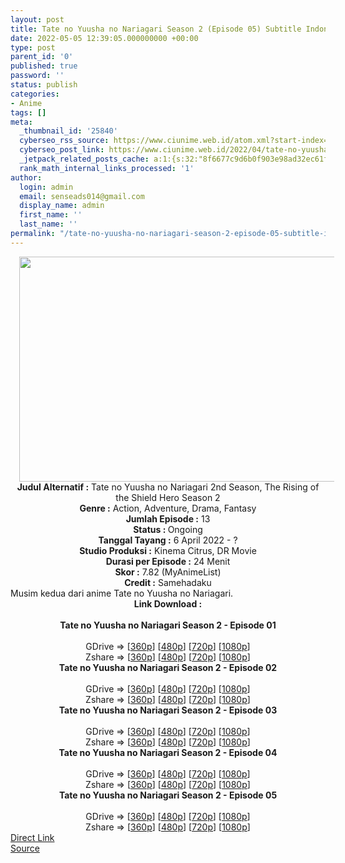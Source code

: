 ```yaml
---
layout: post
title: Tate no Yuusha no Nariagari Season 2 (Episode 05) Subtitle Indonesia
date: 2022-05-05 12:39:05.000000000 +00:00
type: post
parent_id: '0'
published: true
password: ''
status: publish
categories:
- Anime
tags: []
meta:
  _thumbnail_id: '25840'
  cyberseo_rss_source: https://www.ciunime.web.id/atom.xml?start-index=1
  cyberseo_post_link: https://www.ciunime.web.id/2022/04/tate-no-yuusha-no-nariagari-season-2.html
  _jetpack_related_posts_cache: a:1:{s:32:"8f6677c9d6b0f903e98ad32ec61f8deb";a:2:{s:7:"expires";i:1655441872;s:7:"payload";a:3:{i:0;a:1:{s:2:"id";i:26927;}i:1;a:1:{s:2:"id";i:26836;}i:2;a:1:{s:2:"id";i:26741;}}}}
  rank_math_internal_links_processed: '1'
author:
  login: admin
  email: senseads014@gmail.com
  display_name: admin
  first_name: ''
  last_name: ''
permalink: "/tate-no-yuusha-no-nariagari-season-2-episode-05-subtitle-indonesia/"
---
```

<div class="separator" style="clear: both; text-align: center;"><a href="https://blogger.googleusercontent.com/img/b/R29vZ2xl/AVvXsEh2_495gS7f3Isfd3rU_A1kqwj0lagDLrUSYarBjeF-IAsnVG3eIkejXmoKNh4pJtYvykiU6G4nVl7uRHBYAtiwbQSLjW4hZXF_dNcu3yhq2bkbvHsLJYr9Ez3nLyWnXTuISnLbgblhriytkB_2FVbUZ9hoZ0L4nFnm5MG7cxf-A4Rrrylg8OPvWvc-/s1280/Tate%20no%20Yuusha%20no%20Nariagari%20Season%202.jpg" style="margin-left: 1em; margin-right: 1em;"><img border="0" data-original-height="720" data-original-width="1280" height="360" src="{{ site.baseurl }}/assets/2022/05/Tate%20no%20Yuusha%20no%20Nariagari%20Season%202.jpg" width="640" /></a></div>
<div class="separator" style="clear: both; text-align: center;"></div>
<div style="text-align: center;"><b>Judul</b><b><b> Alternatif</b> :</b> Tate no Yuusha no Nariagari 2nd Season,&nbsp;The Rising of the Shield Hero Season 2</div>
<div style="text-align: center;"><b><b>Genre :</b></b> Action, Adventure, Drama, Fantasy</div>
<div style="text-align: center;"><b>Jumlah Episode :</b> 13<br /><b>Status :&nbsp;</b>Ongoing<br /><b>Tanggal Tayang :</b> 6 April 2022 - ?<br /><b>Studio Produksi :</b>&nbsp;Kinema Citrus, DR Movie<br /><b>Durasi per Episode :</b> 24 Menit</div>
<div style="text-align: center;"><b>Skor :</b> 7.82 (MyAnimeList)</div>
<div style="text-align: center;"><b>Credit :</b>&nbsp;Samehadaku</div>
<div style="text-align: center;"></div>
<div style="text-align: justify;">Musim kedua dari anime&nbsp;Tate no Yuusha no Nariagari.</div>
<div style="text-align: justify;"></div>
<div style="text-align: justify;"></div>
<div style="text-align: center;">
<div style="text-align: center;">
<div style="text-align: left;">
<div style="text-align: center;"><b>Link Download :</b></div>
<div style="text-align: center;"><b><br /></b></div>
<div style="text-align: center;"><span style="text-align: left;"><b>Tate no Yuusha no Nariagari Season 2</b></span><b>&nbsp;- Episode 01</b></div>
<div style="text-align: center;"><b><br /></b></div>
<div style="text-align: center;">GDrive =&gt; [<a href="https://acefile.co/f/72038942/tny-s2-1-360p-samehadaku-care-mp4" target="_blank" rel="noopener">360p</a>] [<a href="https://acefile.co/f/72038950/tny-s2-1-480p-samehadaku-care-mp4" target="_blank" rel="noopener">480p</a>] [<a href="https://acefile.co/f/72039313/tny-s2-1-mp4hd-samehadaku-care-mp4" target="_blank" rel="noopener">720p</a>] [<a href="https://acefile.co/f/72042148/tny-s2-1-fullhd-samehadaku-care-mp4" target="_blank" rel="noopener">1080p</a>]</div>
<div style="text-align: center;">Zshare =&gt; [<a href="https://www5.zippyshare.com/v/X55PRxhH/file.html" target="_blank" rel="noopener">360p</a>] [<a href="https://www5.zippyshare.com/v/PoQdcKK8/file.html" target="_blank" rel="noopener">480p</a>] [<a href="https://www109.zippyshare.com/v/Es8eHxWU/file.html" target="_blank" rel="noopener">720p</a>] [<a href="https://www97.zippyshare.com/v/98gqYqzM/file.html" target="_blank" rel="noopener">1080p</a>]</div>
<div style="text-align: center;"></div>
<div style="text-align: center;">
<div><span style="text-align: left;"><b>Tate no Yuusha no Nariagari Season 2</b></span><b>&nbsp;- Episode 02</b></div>
<div><b><br /></b></div>
<div>GDrive =&gt; [<a href="https://acefile.co/f/72542111/tny-s2-2-360p-samehadaku-care-mp4" target="_blank" rel="noopener">360p</a>] [<a href="https://acefile.co/f/72542122/tny-s2-2-480p-samehadaku-care-mp4" target="_blank" rel="noopener">480p</a>] [<a href="https://acefile.co/f/72542954/tny-s2-2-mp4hd-samehadaku-care-mp4" target="_blank" rel="noopener">720p</a>] [<a href="https://acefile.co/f/72544722/tny-s2-2-fullhd-samehadaku-care-mp4" target="_blank" rel="noopener">1080p</a>]</div>
<div>Zshare =&gt; [<a href="https://www115.zippyshare.com/v/SLWewpq3/file.html" target="_blank" rel="noopener">360p</a>] [<a href="https://www115.zippyshare.com/v/zVERKl9J/file.html" target="_blank" rel="noopener">480p</a>] [<a href="https://www115.zippyshare.com/v/ZAc7laEj/file.html" target="_blank" rel="noopener">720p</a>] [<a href="https://www40.zippyshare.com/v/JXm0Flxr/file.html" target="_blank" rel="noopener">1080p</a>]</div>
<div></div>
<div>
<div><span style="text-align: left;"><b>Tate no Yuusha no Nariagari Season 2</b></span><b>&nbsp;- Episode 03</b></div>
<div><b><br /></b></div>
<div>GDrive =&gt; [<a href="https://acefile.co/f/73081709/tny-s2-3-360p-samehadaku-care-mp4" target="_blank" rel="noopener">360p</a>] [<a href="https://acefile.co/f/73081716/tny-s2-3-480p-samehadaku-care-mp4" target="_blank" rel="noopener">480p</a>] [<a href="https://acefile.co/f/73082208/tny-s2-3-mp4hd-samehadaku-care-mp4" target="_blank" rel="noopener">720p</a>] [<a href="https://acefile.co/f/73083747/tny-s2-3-fullhd-samehadaku-care-mp4" target="_blank" rel="noopener">1080p</a>]</div>
<div>Zshare =&gt; [<a href="https://www77.zippyshare.com/v/pjPAtanj/file.html" target="_blank" rel="noopener">360p</a>] [<a href="https://www77.zippyshare.com/v/gehNKaD4/file.html" target="_blank" rel="noopener">480p</a>] [<a href="https://www103.zippyshare.com/v/j7qDAoDF/file.html" target="_blank" rel="noopener">720p</a>] [<a href="https://www44.zippyshare.com/v/y3K01tvW/file.html" target="_blank" rel="noopener">1080p</a>]</div>
</div>
<div></div>
<div>
<div><span style="text-align: left;"><b>Tate no Yuusha no Nariagari Season 2</b></span><b>&nbsp;- Episode 04</b></div>
<div><b><br /></b></div>
<div>GDrive =&gt; [<a href="https://acefile.co/f/73624337/tny-4-360p-samehadaku-care-mp4" target="_blank" rel="noopener">360p</a>] [<a href="https://www36.zippyshare.com/v/LAC0N8Ru/file.html" target="_blank" rel="noopener">480p</a>] [<a href="https://acefile.co/f/73624356/tny-4-mp4hd-samehadaku-care-mp4" target="_blank" rel="noopener">720p</a>] [<a href="https://acefile.co/f/73624955/tny-4-fullhd-samehadaku-care-mp4" target="_blank" rel="noopener">1080p</a>]</div>
<div>Zshare =&gt; [<a href="https://www36.zippyshare.com/v/uYXe7NzP/file.html" target="_blank" rel="noopener">360p</a>] [<a href="https://acefile.co/f/73624344/tny-4-480p-samehadaku-care-mp4" target="_blank" rel="noopener">480p</a>] [<a href="https://www36.zippyshare.com/v/hH5Hu9q0/file.html" target="_blank" rel="noopener">720p</a>] [<a href="https://www74.zippyshare.com/v/U8rTZul1/file.html" target="_blank" rel="noopener">1080p</a>]</div>
</div>
<div></div>
<div>
<div><span style="text-align: left;"><b>Tate no Yuusha no Nariagari Season 2</b></span><b>&nbsp;- Episode 05</b></div>
<div><b><br /></b></div>
<div>GDrive =&gt; [<a href="https://acefile.co/f/74069950/tny-s2-5-360p-samehadaku-care-mp4" target="_blank" rel="noopener">360p</a>] [<a href="https://acefile.co/f/74069959/tny-s2-5-480p-samehadaku-care-mp4" target="_blank" rel="noopener">480p</a>] [<a href="https://acefile.co/f/74069966/tny-s2-5-mp4hd-samehadaku-care-mp4" target="_blank" rel="noopener">720p</a>] [<a href="https://acefile.co/f/74073140/tny-s2-5-fullhd-samehadaku-care-mp4" target="_blank" rel="noopener">1080p</a>]</div>
<div>Zshare =&gt; [<a href="https://www117.zippyshare.com/v/QFLZyLBO/file.html" target="_blank" rel="noopener">360p</a>] [<a href="https://www117.zippyshare.com/v/dThVhupW/file.html" target="_blank" rel="noopener">480p</a>] [<a href="https://www117.zippyshare.com/v/Q9bwpVKA/file.html" target="_blank" rel="noopener">720p</a>] [<a href="https://www54.zippyshare.com/v/qVA4wh3s/file.html" target="_blank" rel="noopener">1080p</a>]</div>
</div>
</div>
</div>
</div>
</div>
<link rel="stylesheet" href="https://cdnjs.cloudflare.com/ajax/libs/font-awesome/4.7.0/css/font-awesome.min.css" />
<div class="divbtn"> <a href="https://handymansurrender.com/fihup8buzv?key=94550f7ce39444073321dde3b8782f97" class="btn"><i class="fa fa-download"></i> Direct Link</a> <br /><a href="https://www.ciunime.web.id/2022/04/tate-no-yuusha-no-nariagari-season-2.html">Source</a> </div>
